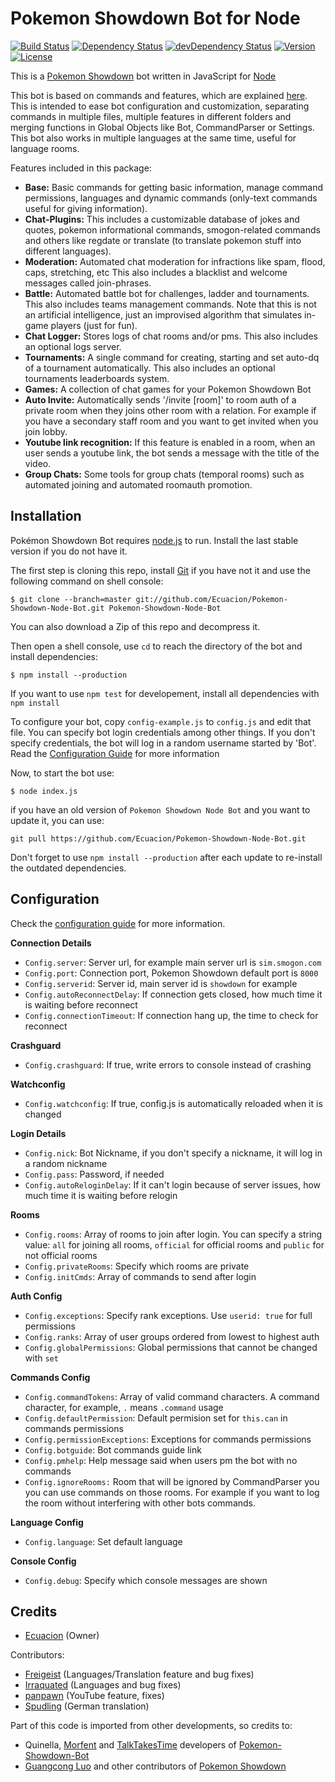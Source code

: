 ﻿Pokemon Showdown Bot for Node
====================

[![Build Status](https://travis-ci.org/Ecuacion/Pokemon-Showdown-Node-Bot.svg)](https://travis-ci.org/Ecuacion/Pokemon-Showdown-Node-Bot)
[![Dependency Status](https://david-dm.org/Ecuacion/Pokemon-Showdown-Node-Bot.svg)](https://david-dm.org/Ecuacion/Pokemon-Showdown-Node-Bot)
[![devDependency Status](https://david-dm.org/Ecuacion/Pokemon-Showdown-Node-Bot/dev-status.svg)](https://david-dm.org/Ecuacion/Pokemon-Showdown-Node-Bot#info=devDependencies)
[![Version](https://img.shields.io/badge/version-0.5.3-orange.svg)](https://github.com/Ecuacion/Pokemon-Showdown-Node-Bot#pokemon-showdown-bot-for-node)
[![License](https://img.shields.io/badge/license-MIT-blue.svg?style=flat)](http://opensource.org/licenses/MIT)

This is a [Pokemon Showdown](https://github.com/Zarel/Pokemon-Showdown) bot written in JavaScript for [Node](http://nodejs.org/)

This bot is based on commands and features, which are explained [here](https://github.com/Ecuacion/Pokemon-Showdown-Node-Bot/blob/master/DEVELOPMENT.md). This is intended to ease bot configuration and customization, separating commands in multiple files, multiple features in different folders and merging functions in Global Objects like Bot, CommandParser or Settings. This bot also works in multiple languages at the same time, useful for language rooms.

Features included in this package:
 - **Base:** Basic commands for getting basic information, manage command permissions, languages and dynamic commands (only-text commands useful for giving information).
 - **Chat-Plugins:** This includes a customizable database of jokes and quotes, pokemon informational commands, smogon-related commands and others like regdate or translate (to translate pokemon stuff into different languages).
 - **Moderation:** Automated chat moderation for infractions like spam, flood, caps, stretching, etc  This also includes a blacklist and welcome messages called join-phrases.
 - **Battle:** Automated battle bot for challenges, ladder and tournaments. This also includes teams management commands. Note that this is not an artificial intelligence, just an improvised algorithm that simulates in-game players (just for fun).
 - **Chat Logger:** Stores logs of chat rooms and/or pms. This also includes an optional logs server.
 - **Tournaments:** A single command for creating, starting and set auto-dq of a tournament automatically. This also includes an optional tournaments leaderboards system.
 - **Games:** A collection of chat games for your Pokemon Showdown Bot
 - **Auto Invite:** Automatically sends '/invite [room]' to room auth of a private room when they joins other room with a relation. For example if you have a secondary staff room and you want to get invited when you join lobby.
 - **Youtube link recognition:** If this feature is enabled in a room, when an user sends a youtube link, the bot sends a message with the title of the video.
 - **Group Chats:** Some tools for group chats (temporal rooms) such as automated joining and automated roomauth promotion.
 

Installation
------------

Pokémon Showdown Bot requires [node.js](http://nodejs.org/) to run. Install the last stable version if you do not have it.

The first step is cloning this repo, install [Git](https://git-scm.com/) if you have not it and use the following command on shell console:
```
$ git clone --branch=master git://github.com/Ecuacion/Pokemon-Showdown-Node-Bot.git Pokemon-Showdown-Node-Bot
```
You can also download a Zip of this repo and decompress it.

Then open a shell console, use `cd` to reach the directory of the bot and install dependencies:
```
$ npm install --production
```
If you want to use `npm test` for developement, install all dependencies with `npm install`

To configure your bot, copy `config-example.js` to `config.js` and edit that file. You can specify bot login credentials among other things. If you don't specify credentials, the bot will log in a random username started by 'Bot'. Read the [Configuration Guide](https://github.com/Ecuacion/Pokemon-Showdown-Node-Bot/blob/master/CONFIGGUIDE.md) for more information

Now, to start the bot use:
```
$ node index.js
```

if you have an old version of `Pokemon Showdown Node Bot` and you want to update it, you can use: 
```
git pull https://github.com/Ecuacion/Pokemon-Showdown-Node-Bot.git
```
Don't forget to use `npm install --production` after each update to re-install the outdated dependencies.

Configuration
------------

Check the [configuration guide](https://github.com/Ecuacion/Pokemon-Showdown-Node-Bot/blob/master/CONFIGGUIDE.md) for more information.

**Connection Details**
 - `Config.server`: Server url, for example main server url is `sim.smogon.com`
 - `Config.port`: Connection port, Pokemon Showdown default port is `8000`
 - `Config.serverid`: Server id, main server id is `showdown` for example
 - `Config.autoReconnectDelay`: If connection gets closed, how much time it is waiting before reconnect
 - `Config.connectionTimeout`: If connection hang up, the time to check for reconnect

**Crashguard**
 - `Config.crashguard`: If true, write errors to console instead of crashing

**Watchconfig**
 - `Config.watchconfig`: If true, config.js is automatically reloaded when it is changed

**Login Details**
 - `Config.nick`: Bot Nickname, if you don't specify a nickname, it will log in a random nickname
 - `Config.pass`: Password, if needed
 - `Config.autoReloginDelay`: If it can't login because of server issues, how much time it is waiting before relogin

**Rooms**
 - `Config.rooms`: Array of rooms to join after login. You can specify a string value: `all` for joining all rooms, `official` for official rooms and `public` for not official rooms 
 - `Config.privateRooms`: Specify which rooms are private
 - `Config.initCmds`: Array of commands to send after login

**Auth Config**
 - `Config.exceptions`: Specify rank exceptions. Use `userid: true` for full permissions
 - `Config.ranks`: Array of user groups ordered from lowest to highest auth
 - `Config.globalPermissions`: Global permissions that cannot be changed with `set`

**Commands Config**
 - `Config.commandTokens`: Array of valid command characters. A command character, for example, `.` means `.command` usage
 - `Config.defaultPermission`: Default permision set for `this.can` in commands permissions
 - `Config.permissionExceptions`: Exceptions for commands permissions
 - `Config.botguide`: Bot commands guide link
 - `Config.pmhelp`: Help message said when users pm the bot with no commands
 - `Config.ignoreRooms:` Room that will be ignored by CommandParser you you can use commands on those rooms. For example if you want to log the room without interfering with other bots commands. 

**Language Config**
 - `Config.language`: Set default language

**Console Config**
 - `Config.debug`: Specify which console messages are shown

Credits
-----------

 - [Ecuacion](https://github.com/Ecuacion/) (Owner)
 
Contributors:

 - [Freigeist](https://github.com/Freigeist) (Languages/Translation feature and bug fixes)
 - [Irraquated](https://github.com/Irraquated) (Languages and bug fixes)
 - [panpawn](https://github.com/panpawn) (YouTube feature, fixes)
 - [Spudling](https://github.com/Spudling) (German translation)

Part of this code is imported from other developments, so credits to:
		
 - Quinella, [Morfent](https://github.com/Morfent) and [TalkTakesTime](https://github.com/TalkTakesTime) developers of [Pokemon-Showdown-Bot](https://github.com/TalkTakesTime/Pokemon-Showdown-Bot)
 - [Guangcong Luo](https://github.com/Zarel) and other contributors of [Pokemon Showdown](https://github.com/Zarel/Pokemon-Showdown)
